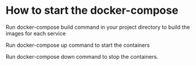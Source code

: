 # How to start the docker-compose

Run docker-compose build command in your project directory to build the images for each service

Run docker-compose up command to start the containers

Run docker-compose down command to stop the containers.
